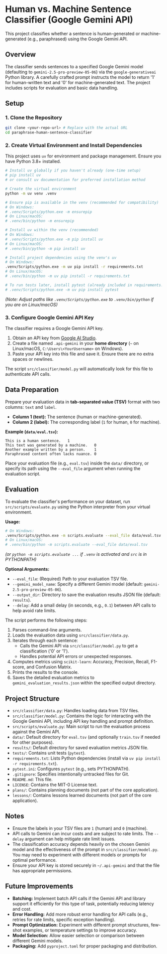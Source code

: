 # Human vs. Machine Sentence Classifier (Google Gemini API)

This project classifies whether a sentence is human-generated or machine-generated (e.g., paraphrased) using the Google Gemini API.

## Overview

The classifier sends sentences to a specified Google Gemini model (defaulting to `gemini-2.5-pro-preview-05-06`) via the `google-generativeai` Python library. A carefully crafted prompt instructs the model to return '1' for human-written text and '0' for machine-generated text. The project includes scripts for evaluation and basic data handling.

## Setup

### 1. Clone the Repository

```bash
git clone <your-repo-url> # Replace with the actual URL
cd paraphrase-human-sentence-classifier
```

### 2. Create Virtual Environment and Install Dependencies

This project uses `uv` for environment and package management. Ensure you have Python 3.8+ installed.

```bash
# Install uv globally if you haven't already (one-time setup)
# pip install uv
# or consult uv documentation for preferred installation method

# Create the virtual environment
python -m uv venv .venv

# Ensure pip is available in the venv (recommended for compatibility)
# On Windows:
# .venv/Scripts/python.exe -m ensurepip
# On Linux/macOS:
# .venv/bin/python -m ensurepip

# Install uv within the venv (recommended)
# On Windows:
# .venv/Scripts/python.exe -m pip install uv
# On Linux/macOS:
# .venv/bin/python -m pip install uv

# Install project dependencies using the venv's uv
# On Windows:
.venv/Scripts/python.exe -m uv pip install -r requirements.txt
# On Linux/macOS:
# .venv/bin/python -m uv pip install -r requirements.txt

# To run tests later, install pytest (already included in requirements.txt)
# .venv/Scripts/python.exe -m uv pip install pytest
```
*(Note: Adjust paths like `.venv/Scripts/python.exe` to `.venv/bin/python` if you are on Linux/macOS)*

### 3. Configure Google Gemini API Key

The classifier requires a Google Gemini API key.

1.  Obtain an API key from [Google AI Studio](https://aistudio.google.com/app/apikey).
2.  Create a file named `.api-gemini` in your **home directory** (`~` on Linux/macOS, `C:\Users\<YourUsername>` on Windows).
3.  Paste your API key into this file and save it. Ensure there are no extra spaces or newlines.

The script `src/classifier/model.py` will automatically look for this file to authenticate API calls.

## Data Preparation

Prepare your evaluation data in **tab-separated value (TSV)** format with two columns: `text` and `label`.

-   **Column 1 (text):** The sentence (human or machine-generated).
-   **Column 2 (label):** The corresponding label (`1` for human, `0` for machine).

**Example (`data/eval.tsv`):**

```tsv
This is a human sentence.	1
This text was generated by a machine.	0
Another example written by a person.	1
Paraphrased content often lacks nuance.	0
```

Place your evaluation file (e.g., `eval.tsv`) inside the `data/` directory, or specify its path using the `--eval_file` argument when running the evaluation script.

## Evaluation

To evaluate the classifier's performance on your dataset, run `src/scripts/evaluate.py` using the Python interpreter from your virtual environment.

**Usage:**

```bash
# On Windows:
.venv/Scripts/python.exe -m scripts.evaluate --eval_file data/eval.tsv
# On Linux/macOS:
# .venv/bin/python -m scripts.evaluate --eval_file data/eval.tsv
```
*(or `python -m scripts.evaluate ...` if `.venv` is activated and `src` is in PYTHONPATH)*

**Optional Arguments:**

*   `--eval_file`: (Required) Path to your evaluation TSV file.
*   `--gemini_model_name`: Specify a different Gemini model (default: `gemini-2.5-pro-preview-05-06`).
*   `--output_dir`: Directory to save the evaluation results JSON file (default: `results`).
*   `--delay`: Add a small delay (in seconds, e.g., `0.1`) between API calls to help avoid rate limits.

The script performs the following steps:
1.  Parses command-line arguments.
2.  Loads the evaluation data using `src/classifier/data.py`.
3.  Iterates through each sentence:
    *   Calls the Gemini API via `src/classifier/model.py` to get a classification ('0' or '1').
    *   Handles potential API errors or unexpected responses.
4.  Computes metrics using `scikit-learn`: Accuracy, Precision, Recall, F1-score, and Confusion Matrix.
5.  Prints the results to the console.
6.  Saves the detailed evaluation metrics to `gemini_evaluation_results.json` within the specified output directory.

## Project Structure

-   `src/classifier/data.py`: Handles loading data from TSV files.
-   `src/classifier/model.py`: Contains the logic for interacting with the Google Gemini API, including API key handling and prompt definition.
-   `src/scripts/evaluate.py`: Main script to run the evaluation process against the Gemini API.
-   `data/`: Default directory for `eval.tsv` (and optionally `train.tsv` if needed for other purposes).
-   `results/`: Default directory for saved evaluation metrics JSON file.
-   `tests/`: Contains unit tests (`pytest`).
-   `requirements.txt`: Lists Python dependencies (install via `uv pip install -r requirements.txt`).
-   `pytest.ini`: Configures `pytest` (e.g., sets PYTHONPATH).
-   `.gitignore`: Specifies intentionally untracked files for Git.
-   `README.md`: This file.
-   `LICENSE`: Contains the MIT-0 License text.
-   `plans/`: Contains planning documents (not part of the core application).
-   `lessons/`: Contains lessons learned documents (not part of the core application).


## Notes

-   Ensure the labels in your TSV files are `1` (human) and `0` (machine).
-   API calls to Gemini can incur costs and are subject to rate limits. The `--delay` argument can help mitigate rate limit issues.
-   The classification accuracy depends heavily on the chosen Gemini model and the effectiveness of the prompt in `src/classifier/model.py`. You may need to experiment with different models or prompts for optimal performance.
-   Ensure your API key is stored securely in `~/.api-gemini` and that the file has appropriate permissions.

## Future Improvements

-   **Batching:** Implement batch API calls if the Gemini API and library support it efficiently for this type of task, potentially reducing latency and cost.
-   **Error Handling:** Add more robust error handling for API calls (e.g., retries for rate limits, specific exception handling).
-   **Prompt Optimization:** Experiment with different prompt structures, few-shot examples, or temperature settings to improve accuracy.
-   **Model Selection:** Allow easier selection or comparison between different Gemini models.
-   **Packaging:** Add `pyproject.toml` for proper packaging and distribution.